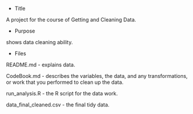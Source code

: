 * Title

A project for the course of Getting and Cleaning Data.


* Purpose

shows data cleaning ability.


* Files

README.md - explains data.

CodeBook.md - describes the variables, the data, and any transformations, or work that you performed to clean up the data.

run_analysis.R - the R script for the data work.

data_final_cleaned.csv - the final tidy data.
